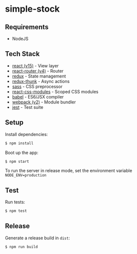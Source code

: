 # simple-stock



## Requirements

+ NodeJS

## Tech Stack

* [react (v15)](https://facebook.github.io/react/) - View layer
* [react-router (v4)](https://reacttraining.com/react-router/web/guides/quick-start) - Router
* [redux](https://github.com/reactjs/redux) - State management
* [redux-thunk](https://github.com/gaearon/redux-thunk) - Async actions
* [sass](http://sass-lang.com/) - CSS preprocessor
* [react-css-modules](https://github.com/gajus/react-css-modules) - Scoped CSS modules
* [babel](https://babeljs.io/) - ES6/JSX compiler
* [webpack (v2)](https://webpack.github.io/) - Module bundler
* [jest](https://facebook.github.io/jest/) - Test suite

## Setup

Install dependencies:

```sh
$ npm install
```

Boot up the app:

```sh
$ npm start
```

To run the server in release mode, set the environment variable `NODE_ENV=production`

## Test

Run tests:

```sh
$ npm test
```

## Release

Generate a release build in `dist`:

```sh
$ npm run build
```
